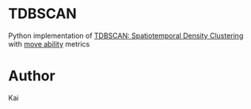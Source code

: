TDBSCAN
======
Python implementation of [TDBSCAN: Spatiotemporal Density
Clustering](https://online-journals.org/index.php/i-joe/article/view/3881/0) with [move ability](https://www.researchgate.net/publication/282545453_Identification_of_activity_stop_locations_in_GPS_trajectories_by_density-based_clustering_method_combined_with_support_vector_machines) metrics

Author
======
Kai
